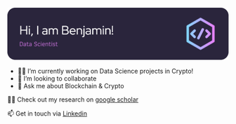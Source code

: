 ![Header](./github-header-image.png)

- 👨‍💻 I’m currently working on Data Science projects in Crypto!
- 🔭 I’m looking to collaborate
- 💬 Ask me about Blockchain & Crypto

👨‍🔬 Check out my research on [google scholar](https://scholar.google.de/citations?user=c71Xi4IAAAAJ&hl=de) 

📫 Get in touch via [Linkedin](https://www.linkedin.com/in/benjaminschellinger/) 


  
<!--
### Hi there 👋

**bennyocean/bennyocean** is a ✨ _special_ ✨ repository because its `README.md` (this file) appears on your GitHub profile.

Here are some ideas to get you started:

- 🔭 I’m currently working on ...
- 🌱 I’m currently learning ...
- 👯 I’m looking to collaborate on ...
- 🤔 I’m looking for help with ...
- 💬 Ask me about ...
- 📫 How to reach me: ...
- 😄 Pronouns: ...
- ⚡ Fun fact: ...
-->
